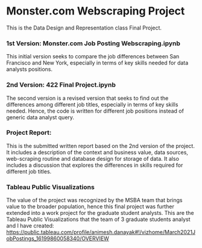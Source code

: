 # Monster.com Webscraping Project
This is the Data Design and Representation class Final Project.

### 1st Version: Monster.com Job Posting Webscraping.ipynb
This initial version seeks to compare the job differences between San Francisco and New York, especially in terms of key skills needed for data analysts positions.

### 2nd Version: 422 Final Project.ipynb
The second version is a revised version that seeks to find out the differences among different job titles, especially in terms of key skills needed. Hence, the code is written for different job positions instead of generic data analyst query. 

### Project Report:
This is the submitted written report based on the 2nd version of the project. It includes a description of the context and business value, data sources, web-scraping routine and database design for storage of data. It also includes a discussion that explores the differences in skills required for different job titles.


### Tableau Public Visualizations
The value of the project was recognized by the MSBA team that brings value to the broader population, hence this final project was further extended into a work project for the graduate student analysts.
This are the Tableau Public Visualizations that the team of 3 graduate students analyst and I have created:
https://public.tableau.com/profile/animesh.danayak#!/vizhome/March2021JobPostings_16199860058340/OVERVIEW
